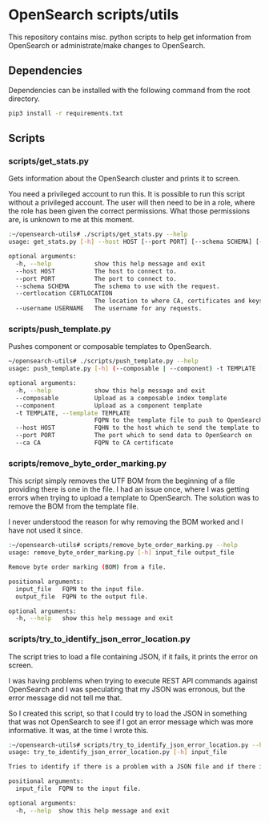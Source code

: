 # OpenSearch scripts/utils

This repository contains misc. python scripts to help get information
from OpenSearch or administrate/make changes to OpenSearch.

## Dependencies
Dependencies can be installed with the following command from the root
directory.

``` bash
pip3 install -r requirements.txt
```

## Scripts

### scripts/get_stats.py
Gets information about the OpenSearch cluster and prints it to screen.

You need a privileged account to run this. It is possible to run this
script without a privileged account. The user will then need to be in a
role, where the role has been given the correct permissions. What those
permissions are, is unknown to me at this moment.

``` bash
:~/opensearch-utils# ./scripts/get_stats.py --help
usage: get_stats.py [-h] --host HOST [--port PORT] [--schema SCHEMA] [--certlocation CERTLOCATION] [--username USERNAME]

optional arguments:
  -h, --help            show this help message and exit
  --host HOST           The host to connect to.
  --port PORT           The port to connect to.
  --schema SCHEMA       The schema to use with the request.
  --certlocation CERTLOCATION
                        The location to where CA, certificates and keys are stored.
  --username USERNAME   The username for any requests.
```
  
### scripts/push_template.py
Pushes component or composable templates to OpenSearch.

``` bash
~/opensearch-utils# ./scripts/push_template.py --help
usage: push_template.py [-h] (--composable | --component) -t TEMPLATE [--host HOST] [--port PORT] [--ca CA]

optional arguments:
  -h, --help            show this help message and exit
  --composable          Upload as a composable index template
  --component           Upload as a component template
  -t TEMPLATE, --template TEMPLATE
                        FQPN to the template file to push to OpenSearch
  --host HOST           FQHN to the host which to send the template to
  --port PORT           The port which to send data to OpenSearch on
  --ca CA               FQPN to CA certificate
```

### scripts/remove_byte_order_marking.py
This script simply removes the UTF BOM from the beginning of a file
providing there is one in the file. I had an issue once, where I was
getting errors when trying to upload a template to OpenSearch. The
solution was to remove the BOM from the template file.

I never understood the reason for why removing the BOM worked and I
have not used it since.

``` bash
:~/opensearch-utils# scripts/remove_byte_order_marking.py --help
usage: remove_byte_order_marking.py [-h] input_file output_file

Remove byte order marking (BOM) from a file.

positional arguments:
  input_file   FQPN to the input file.
  output_file  FQPN to the output file.

optional arguments:
  -h, --help   show this help message and exit
```

### scripts/try_to_identify_json_error_location.py
The script tries to load a file containing JSON, if it fails, it prints
the error on screen.

I was having problems when trying to execute REST API commands against
OpenSearch and I was speculating that my JSON was erronous, but the
error message did not tell me that.

So I created this script, so that I could try to load the JSON in
something that was not OpenSearch to see if I got an error message which
was more informative. It was, at the time I wrote this.

``` bash
:~/opensearch-utils# scripts/try_to_identify_json_error_location.py --help
usage: try_to_identify_json_error_location.py [-h] input_file

Tries to identify if there is a problem with a JSON file and if there is, the location of that error.

positional arguments:
  input_file  FQPN to the input file.

optional arguments:
  -h, --help  show this help message and exit
```
